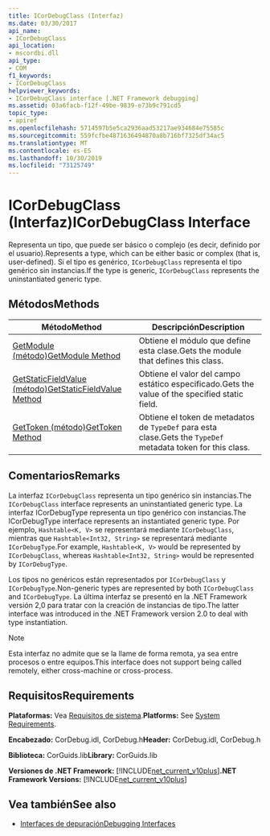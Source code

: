 ```yaml
---
title: ICorDebugClass (Interfaz)
ms.date: 03/30/2017
api_name:
- ICorDebugClass
api_location:
- mscordbi.dll
api_type:
- COM
f1_keywords:
- ICorDebugClass
helpviewer_keywords:
- ICorDebugClass interface [.NET Framework debugging]
ms.assetid: 03a6facb-f12f-49be-9839-e73b9c791cd5
topic_type:
- apiref
ms.openlocfilehash: 5714597b5e5ca2936aad53217ae934684e75585c
ms.sourcegitcommit: 559fcfbe4871636494870a8b716bf7325df34ac5
ms.translationtype: MT
ms.contentlocale: es-ES
ms.lasthandoff: 10/30/2019
ms.locfileid: "73125749"
---
```

# <a name="icordebugclass-interface"></a><span data-ttu-id="f7b7d-102">ICorDebugClass (Interfaz)</span><span class="sxs-lookup"><span data-stu-id="f7b7d-102">ICorDebugClass Interface</span></span>

<span data-ttu-id="f7b7d-103">Representa un tipo, que puede ser básico o complejo (es decir, definido por el usuario).</span><span class="sxs-lookup"><span data-stu-id="f7b7d-103">Represents a type, which can be either basic or complex (that is, user-defined).</span></span> <span data-ttu-id="f7b7d-104">Si el tipo es genérico, `ICorDebugClass` representa el tipo genérico sin instancias.</span><span class="sxs-lookup"><span data-stu-id="f7b7d-104">If the type is generic, `ICorDebugClass` represents the uninstantiated generic type.</span></span>  
  
## <a name="methods"></a><span data-ttu-id="f7b7d-105">Métodos</span><span class="sxs-lookup"><span data-stu-id="f7b7d-105">Methods</span></span>  
  
|<span data-ttu-id="f7b7d-106">Método</span><span class="sxs-lookup"><span data-stu-id="f7b7d-106">Method</span></span>|<span data-ttu-id="f7b7d-107">Descripción</span><span class="sxs-lookup"><span data-stu-id="f7b7d-107">Description</span></span>|  
|------------|-----------------|  
|[<span data-ttu-id="f7b7d-108">GetModule (método)</span><span class="sxs-lookup"><span data-stu-id="f7b7d-108">GetModule Method</span></span>](../../../../docs/framework/unmanaged-api/debugging/icordebugclass-getmodule-method.md)|<span data-ttu-id="f7b7d-109">Obtiene el módulo que define esta clase.</span><span class="sxs-lookup"><span data-stu-id="f7b7d-109">Gets the module that defines this class.</span></span>|  
|[<span data-ttu-id="f7b7d-110">GetStaticFieldValue (método)</span><span class="sxs-lookup"><span data-stu-id="f7b7d-110">GetStaticFieldValue Method</span></span>](../../../../docs/framework/unmanaged-api/debugging/icordebugclass-getstaticfieldvalue-method.md)|<span data-ttu-id="f7b7d-111">Obtiene el valor del campo estático especificado.</span><span class="sxs-lookup"><span data-stu-id="f7b7d-111">Gets the value of the specified static field.</span></span>|  
|[<span data-ttu-id="f7b7d-112">GetToken (método)</span><span class="sxs-lookup"><span data-stu-id="f7b7d-112">GetToken Method</span></span>](../../../../docs/framework/unmanaged-api/debugging/icordebugclass-gettoken-method.md)|<span data-ttu-id="f7b7d-113">Obtiene el token de metadatos de `TypeDef` para esta clase.</span><span class="sxs-lookup"><span data-stu-id="f7b7d-113">Gets the `TypeDef` metadata token for this class.</span></span>|  
  
## <a name="remarks"></a><span data-ttu-id="f7b7d-114">Comentarios</span><span class="sxs-lookup"><span data-stu-id="f7b7d-114">Remarks</span></span>  
 <span data-ttu-id="f7b7d-115">La interfaz `ICorDebugClass` representa un tipo genérico sin instancias.</span><span class="sxs-lookup"><span data-stu-id="f7b7d-115">The `ICorDebugClass` interface represents an uninstantiated generic type.</span></span> <span data-ttu-id="f7b7d-116">La interfaz ICorDebugType representa un tipo genérico con instancias.</span><span class="sxs-lookup"><span data-stu-id="f7b7d-116">The ICorDebugType interface represents an instantiated generic type.</span></span> <span data-ttu-id="f7b7d-117">Por ejemplo, `Hashtable<K, V>` se representará mediante `ICorDebugClass`, mientras que `Hashtable<Int32, String>` se representará mediante `ICorDebugType`.</span><span class="sxs-lookup"><span data-stu-id="f7b7d-117">For example, `Hashtable<K, V>` would be represented by `ICorDebugClass`, whereas `Hashtable<Int32, String>` would be represented by `ICorDebugType`.</span></span>  
  
 <span data-ttu-id="f7b7d-118">Los tipos no genéricos están representados por `ICorDebugClass` y `ICorDebugType`.</span><span class="sxs-lookup"><span data-stu-id="f7b7d-118">Non-generic types are represented by both `ICorDebugClass` and `ICorDebugType`.</span></span> <span data-ttu-id="f7b7d-119">La última interfaz se presentó en la .NET Framework versión 2,0 para tratar con la creación de instancias de tipo.</span><span class="sxs-lookup"><span data-stu-id="f7b7d-119">The latter interface was introduced in the .NET Framework version 2.0 to deal with type instantiation.</span></span>  
  
> [!NOTE]
> <span data-ttu-id="f7b7d-120">Esta interfaz no admite que se la llame de forma remota, ya sea entre procesos o entre equipos.</span><span class="sxs-lookup"><span data-stu-id="f7b7d-120">This interface does not support being called remotely, either cross-machine or cross-process.</span></span>  
  
## <a name="requirements"></a><span data-ttu-id="f7b7d-121">Requisitos</span><span class="sxs-lookup"><span data-stu-id="f7b7d-121">Requirements</span></span>  
 <span data-ttu-id="f7b7d-122">**Plataformas:** Vea [Requisitos de sistema](../../../../docs/framework/get-started/system-requirements.md).</span><span class="sxs-lookup"><span data-stu-id="f7b7d-122">**Platforms:** See [System Requirements](../../../../docs/framework/get-started/system-requirements.md).</span></span>  
  
 <span data-ttu-id="f7b7d-123">**Encabezado:** CorDebug.idl, CorDebug.h</span><span class="sxs-lookup"><span data-stu-id="f7b7d-123">**Header:** CorDebug.idl, CorDebug.h</span></span>  
  
 <span data-ttu-id="f7b7d-124">**Biblioteca:** CorGuids.lib</span><span class="sxs-lookup"><span data-stu-id="f7b7d-124">**Library:** CorGuids.lib</span></span>  
  
 <span data-ttu-id="f7b7d-125">**Versiones de .NET Framework:** [!INCLUDE[net_current_v10plus](../../../../includes/net-current-v10plus-md.md)]</span><span class="sxs-lookup"><span data-stu-id="f7b7d-125">**.NET Framework Versions:** [!INCLUDE[net_current_v10plus](../../../../includes/net-current-v10plus-md.md)]</span></span>  
  
## <a name="see-also"></a><span data-ttu-id="f7b7d-126">Vea también</span><span class="sxs-lookup"><span data-stu-id="f7b7d-126">See also</span></span>

- [<span data-ttu-id="f7b7d-127">Interfaces de depuración</span><span class="sxs-lookup"><span data-stu-id="f7b7d-127">Debugging Interfaces</span></span>](../../../../docs/framework/unmanaged-api/debugging/debugging-interfaces.md)
